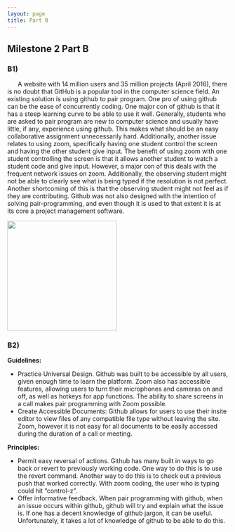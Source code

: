 ```yaml
---
layout: page
title: Part B
---
```


## Milestone 2 Part B

### B1)
&nbsp;&nbsp;&nbsp;&nbsp;&nbsp;&nbsp;A website with 14 million users and 35 million projects (April 2016), there is no doubt that GitHub is a popular tool in the computer science field. An existing solution is using github to pair program. One pro of using github can be the ease of concurrently coding. One major con of github is that it has a steep learning curve to be able to use it well. Generally, students who are asked to pair program are new to computer science and usually have little, if any, experience using github. This makes what should be an easy collaborative assignment unnecessarily hard. Additionally, another issue relates to using zoom, specifically having one student control the screen and having the other student give input. The benefit of using zoom with one student controlling the screen is that it allows another student to watch a student code and give input. However, a major con of this deals with the frequent network issues on zoom. Additionally, the observing student might not be able to clearly see what is being typed if the resolution is not perfect. Another shortcoming of this is that the observing student might not feel as if they are contributing. Github was not also designed with the intention of solving pair-programming, and even though it is used to that extent it is at its core a project management software.

<img src="https://i.imgur.com/NeGdEuV.png" width="250">

### B2) 
**Guidelines:**
* Practice Universal Design. Github was built to be accessible by all users, given enough time to learn the platform. Zoom also has accessible features, allowing users to turn their microphones and cameras on and off, as well as hotkeys for app functions. The ability to share screens in a call makes pair programming with Zoom possible.
* Create Accessible Documents: Github allows for users to use their insite editor to view files of any compatible file type without leaving the site. Zoom, however it is not easy for all documents to be easily accessed during the duration of a call or meeting.

**Principles:**
* Permit easy reversal of actions. Github has many built in ways to go back or revert to previously working code. One way to do this is to use the revert command. Another way to do this is to check out a previous push that worked correctly. With zoom coding, the user who is typing could hit “control-z”. 
* Offer informative feedback. When pair programming with github, when an issue occurs within github, github will try and explain what the issue is. If one has a decent knowledge of github jargon, it can be useful. Unfortunately, it takes a lot of knowledge of github to be able to do this. 
